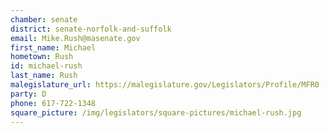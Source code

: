 ```yaml
---
chamber: senate
district: senate-norfolk-and-suffolk
email: Mike.Rush@masenate.gov
first_name: Michael
hometown: Rush
id: michael-rush
last_name: Rush
malegislature_url: https://malegislature.gov/Legislators/Profile/MFR0
party: D
phone: 617-722-1348
square_picture: /img/legislators/square-pictures/michael-rush.jpg
---
```


